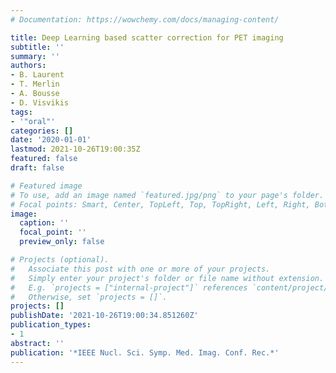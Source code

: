 ```yaml
---
# Documentation: https://wowchemy.com/docs/managing-content/

title: Deep Learning based scatter correction for PET imaging
subtitle: ''
summary: ''
authors:
- B. Laurent
- T. Merlin
- A. Bousse
- D. Visvikis
tags:
- '"oral"'
categories: []
date: '2020-01-01'
lastmod: 2021-10-26T19:00:35Z
featured: false
draft: false

# Featured image
# To use, add an image named `featured.jpg/png` to your page's folder.
# Focal points: Smart, Center, TopLeft, Top, TopRight, Left, Right, BottomLeft, Bottom, BottomRight.
image:
  caption: ''
  focal_point: ''
  preview_only: false

# Projects (optional).
#   Associate this post with one or more of your projects.
#   Simply enter your project's folder or file name without extension.
#   E.g. `projects = ["internal-project"]` references `content/project/deep-learning/index.md`.
#   Otherwise, set `projects = []`.
projects: []
publishDate: '2021-10-26T19:00:34.851260Z'
publication_types:
- 1
abstract: ''
publication: '*IEEE Nucl. Sci. Symp. Med. Imag. Conf. Rec.*'
---
```

